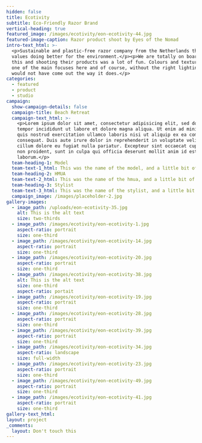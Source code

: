 ```yaml
---
hidden: false
title: Ecotivity
subtitle: Eco-Friendly Razor Brand
vertical-heading: true
featured_image: /images/ecotivity/eon-ecotivity-44.jpg
featured-image-caption: Razor product shoot by Eyes of the Nomad
intro-text_html: >-
  <p>Sustainable and plastic-free razor company from the Netherlands that highly
  values doing better for the environment.</p><p>We are totally on board with
  this and shooting their products was a lot of fun. Colours and textures are
  one of the main focuses here and of course, without the right lighting this
  would not have come out the way it does.</p>
categories:
  - featured
  - product
  - studio
campaign:
  show-campaign-details: false
  campaign-title: Beach Retreat
  campaign-text_html: >-
    <p>Lorem ipsum dolor sit amet, consectetur adipisicing elit, sed do eiusmod
    tempor incididunt ut labore et dolore magna aliqua. Ut enim ad minim veniam,
    quis nostrud exercitation ullamco laboris nisi ut aliquip ex ea commodo
    consequat. Duis aute irure dolor in reprehenderit in voluptate velit esse
    cillum dolore eu fugiat nulla pariatur. Excepteur sint occaecat cupidatat
    non proident, sunt in culpa qui officia deserunt mollit anim id est
    laborum.</p>
  team-heading-1: Model
  team-text-1_html: This was the name of the model, and a little bit of a blurb about her.
  team-heading-2: HMUA
  team-text-2_html: This was the name of the hmua, and a little bit of a blurb about her.
  team-heading-3: Stylist
  team-text-3_html: This was the name of the stylist, and a little bit of a blurb about her.
  campaign_image: /images/placeholder-2.jpg
gallery-images:
  - image_path: /uploads/eon-ecotivity-35.jpg
    alt: This is the alt text
    size: two-thirds
  - image_path: /images/ecotivity/eon-ecotivity-1.jpg
    aspect-ratio: portrait
    size: one-third
  - image_path: /images/ecotivity/eon-ecotivity-14.jpg
    aspect-ratio: portrait
    size: one-third
  - image_path: /images/ecotivity/eon-ecotivity-20.jpg
    aspect-ratio: portrait
    size: one-third
  - image_path: /images/ecotivity/eon-ecotivity-38.jpg
    alt: This is the alt text
    size: one-third
    aspect-ratio: portait
  - image_path: /images/ecotivity/eon-ecotivity-19.jpg
    aspect-ratio: portrait
    size: one-third
  - image_path: /images/ecotivity/eon-ecotivity-28.jpg
    aspect-ratio: portrait
    size: one-third
  - image_path: /images/ecotivity/eon-ecotivity-39.jpg
    aspect-ratio: portrait
    size: one-third
  - image_path: /images/ecotivity/eon-ecotivity-34.jpg
    aspect-ratio: landscape
    size: full-width
  - image_path: /images/ecotivity/eon-ecotivity-23.jpg
    aspect-ratio: portrait
    size: one-third
  - image_path: /images/ecotivity/eon-ecotivity-49.jpg
    aspect-ratio: portrait
    size: one-third
  - image_path: /images/ecotivity/eon-ecotivity-41.jpg
    aspect-ratio: portrait
    size: one-third
gallery-text_html:
layout: project
_comments:
  layout: Don't touch this
---
```

